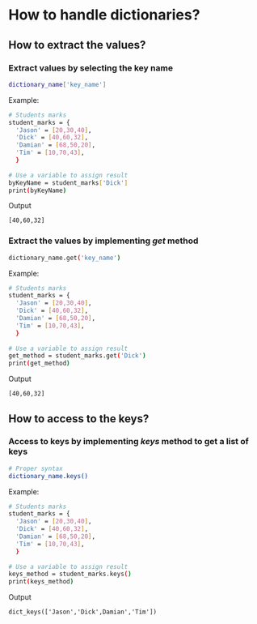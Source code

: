 # How to handle dictionaries?

## How to extract the values?

### Extract values by selecting the key name
```bash
dictionary_name['key_name']
```
Example:
```bash
# Students marks
student_marks = {
  'Jason' = [20,30,40],
  'Dick' = [40,60,32],
  'Damian' = [68,50,20],
  'Tim' = [10,70,43],
  }
 
# Use a variable to assign result
byKeyName = student_marks['Dick']
print(byKeyName)
```
Output
```
[40,60,32]
```

 

### Extract the values by implementing *get* method
```bash
dictionary_name.get('key_name')
```

Example:
```bash
# Students marks
student_marks = {
  'Jason' = [20,30,40],
  'Dick' = [40,60,32],
  'Damian' = [68,50,20],
  'Tim' = [10,70,43],
  }
 
# Use a variable to assign result
get_method = student_marks.get('Dick')
print(get_method)
```
Output
```
[40,60,32]
```

## How to access to the keys?
### Access to keys by implementing *keys* method to get a list of keys
```bash
# Proper syntax
dictionary_name.keys()
```
Example:
```bash
# Students marks
student_marks = {
  'Jason' = [20,30,40],
  'Dick' = [40,60,32],
  'Damian' = [68,50,20],
  'Tim' = [10,70,43],
  }
 
# Use a variable to assign result
keys_method = student_marks.keys()
print(keys_method)
```
Output
```
dict_keys(['Jason','Dick',Damian','Tim'])
```
